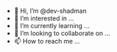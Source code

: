 - 👋 Hi, I’m @dev-shadman
- 👀 I’m interested in ...
- 🌱 I’m currently learning ...
- 💞️ I’m looking to collaborate on ...
- 📫 How to reach me ...

<!---
dev-shadman/dev-shadman is a ✨ special ✨ repository because its `README.md` (this file) appears on your GitHub profile.
You can click the Preview link to take a look at your changes.
--->
